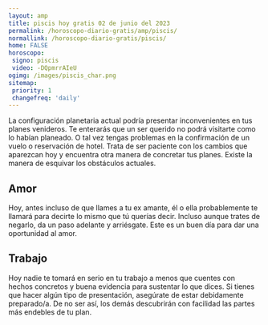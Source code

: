```yaml
---
layout: amp
title: piscis hoy gratis 02 de junio del 2023 
permalink: /horoscopo-diario-gratis/amp/piscis/
normallink: /horoscopo-diario-gratis/piscis/
home: FALSE
horoscopo:
 signo: piscis
 video: -DQpmrrAIeU
ogimg: /images/piscis_char.png
sitemap:
 priority: 1
 changefreq: 'daily'
---
```



La configuración planetaria actual podría presentar inconvenientes en tus planes venideros. Te enterarás que un ser querido no podrá visitarte como lo habían planeado. O tal vez tengas problemas en la confirmación de un vuelo o reservación de hotel. Trata de ser paciente con los cambios que aparezcan hoy y encuentra otra manera de concretar tus planes. Existe la manera de esquivar los obstáculos actuales.

## Amor

Hoy, antes incluso de que llames a tu ex amante, él o ella probablemente te llamará para decirte lo mismo que tú querías decir. Incluso aunque trates de negarlo, da un paso adelante y arriésgate. Este es un buen día para dar una oportunidad al amor.

## Trabajo

Hoy nadie te tomará en serio en tu trabajo a menos que cuentes con hechos concretos y buena evidencia para sustentar lo que dices. Si tienes que hacer algún tipo de presentación, asegúrate de estar debidamente preparado/a. De no ser así, los demás descubrirán con facilidad las partes más endebles de tu plan.